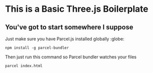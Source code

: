 # This is a Basic Three.js Boilerplate

## You've got to start somewhere I suppose

Just make sure you have Parcel.js installed globally :globe:

```
npm install -g parcel-bundler
```

Then just run this command so Parcel bundler watches your files

```
parcel index.html
```
